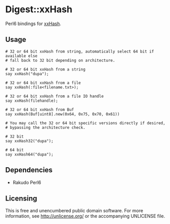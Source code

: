 # Digest::xxHash

Perl6 bindings for [xxHash][xxHash].


## Usage

```perl6
# 32 or 64 bit xxHash from string, automatically select 64 bit if available else
# fall back to 32 bit depending on architecture.

# 32 or 64 bit xxHash from a string
say xxHash("dupa");

# 32 or 64 bit xxHash from a file
say xxHash(:file<filename.txt>);

# 32 or 64 bit xxHash from a file IO handle
say xxHash(filehandle);

# 32 or 64 bit xxHash from Buf
say xxHash(Buf[uint8].new(0x64, 0x75, 0x70, 0x61))

# You may call the 32 or 64 bit specific versions directly if desired,
# bypassing the architecture check.

# 32 bit
say xxHash32("dupa");

# 64 bit
say xxHash64("dupa");
```


## Dependencies

- Rakudo Perl6


## Licensing

This is free and unencumbered public domain software. For more
information, see http://unlicense.org/ or the accompanying UNLICENSE file.

[xxHash]: https://github.com/Cyan4973/xxHash
